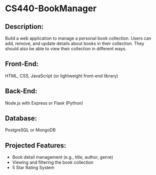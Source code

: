 # CS440-BookManager

## Description: 
Build a web application to manage a personal book collection. Users can add, remove, and update details about books in their collection. They should also be able to view their collection in different ways.

## Front-End: 
HTML, CSS, JavaScript (or lightweight front-end library)

## Back-End: 
Node.js with Express or Flask (Python)

## Database: 
PostgreSQL or MongoDB

## Projected Features:

- Book detail management (e.g., title, author, genre)
- Viewing and filtering the book collection
- 5 Star Rating System
